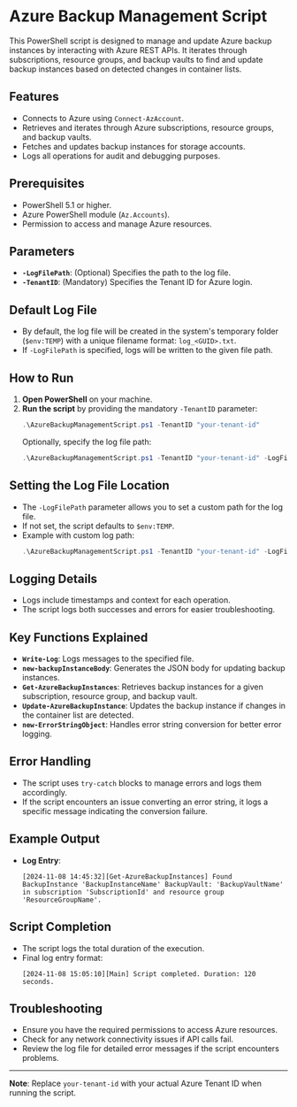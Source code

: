 # Azure Backup Management Script

This PowerShell script is designed to manage and update Azure backup instances by interacting with Azure REST APIs. It iterates through subscriptions, resource groups, and backup vaults to find and update backup instances based on detected changes in container lists.

## Features
- Connects to Azure using `Connect-AzAccount`.
- Retrieves and iterates through Azure subscriptions, resource groups, and backup vaults.
- Fetches and updates backup instances for storage accounts.
- Logs all operations for audit and debugging purposes.

## Prerequisites
- PowerShell 5.1 or higher.
- Azure PowerShell module (`Az.Accounts`).
- Permission to access and manage Azure resources.

## Parameters
- **`-LogFilePath`**: (Optional) Specifies the path to the log file.
- **`-TenantID`**: (Mandatory) Specifies the Tenant ID for Azure login.

## Default Log File
- By default, the log file will be created in the system's temporary folder (`$env:TEMP`) with a unique filename format: `log_<GUID>.txt`.
- If `-LogFilePath` is specified, logs will be written to the given file path.

## How to Run
1. **Open PowerShell** on your machine.
2. **Run the script** by providing the mandatory `-TenantID` parameter:
   ```powershell
   .\AzureBackupManagementScript.ps1 -TenantID "your-tenant-id"
   ```
   Optionally, specify the log file path:
   ```powershell
   .\AzureBackupManagementScript.ps1 -TenantID "your-tenant-id" -LogFilePath "C:\Path\To\LogFile.txt"
   ```

## Setting the Log File Location
- The `-LogFilePath` parameter allows you to set a custom path for the log file.
- If not set, the script defaults to `$env:TEMP`.
- Example with custom log path:
  ```powershell
  .\AzureBackupManagementScript.ps1 -TenantID "your-tenant-id" -LogFilePath "C:\Logs\AzureBackupLog.txt"
  ```

## Logging Details
- Logs include timestamps and context for each operation.
- The script logs both successes and errors for easier troubleshooting.

## Key Functions Explained
- **`Write-Log`**: Logs messages to the specified file.
- **`new-backupInstanceBody`**: Generates the JSON body for updating backup instances.
- **`Get-AzureBackupInstances`**: Retrieves backup instances for a given subscription, resource group, and backup vault.
- **`Update-AzureBackupInstance`**: Updates the backup instance if changes in the container list are detected.
- **`new-ErrorStringObject`**: Handles error string conversion for better error logging.

## Error Handling
- The script uses `try-catch` blocks to manage errors and logs them accordingly.
- If the script encounters an issue converting an error string, it logs a specific message indicating the conversion failure.

## Example Output
- **Log Entry**:
  ```plaintext
  [2024-11-08 14:45:32][Get-AzureBackupInstances] Found BackupInstance 'BackupInstanceName' BackupVault: 'BackupVaultName' in subscription 'SubscriptionId' and resource group 'ResourceGroupName'.
  ```

## Script Completion
- The script logs the total duration of the execution.
- Final log entry format:
  ```plaintext
  [2024-11-08 15:05:10][Main] Script completed. Duration: 120 seconds.
  ```

## Troubleshooting
- Ensure you have the required permissions to access Azure resources.
- Check for any network connectivity issues if API calls fail.
- Review the log file for detailed error messages if the script encounters problems.

---

**Note**: Replace `your-tenant-id` with your actual Azure Tenant ID when running the script.
